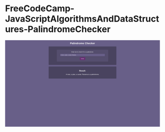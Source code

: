 # FreeCodeCamp-JavaScriptAlgorithmsAndDataStructures-PalindromeChecker

![Palindrom](Palindrom2.png)